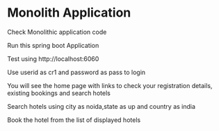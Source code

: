 # Monolith Application

Check Monolithic application code

Run this spring boot Application

Test using http://localhost:6060

Use userid as cr1 and password as pass to login

You will see the home page with links to check your registration details, existing bookings and search hotels

Search hotels using city as noida,state as up and country as india

Book the hotel from the list of displayed hotels
